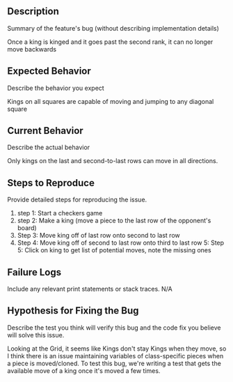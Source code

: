 ## Description

Summary of the feature's bug (without describing implementation details)

Once a king is kinged and it goes past the second rank, it can no longer move backwards

## Expected Behavior

Describe the behavior you expect

Kings on all squares are capable of moving and jumping to any diagonal square

## Current Behavior

Describe the actual behavior

Only kings on the last and second-to-last rows can move in all directions.

## Steps to Reproduce

Provide detailed steps for reproducing the issue.

 1. step 1: Start a checkers game
 2. step 2: Make a king (move a piece to the last row of the opponent's board)
 3. Step 3: Move king off of last row onto second to last row
 4. Step 4: Move king off of second to last row onto third to last row
 5: Step 5: Click on king to get list of potential moves, note the missing ones

## Failure Logs

Include any relevant print statements or stack traces.
N/A

## Hypothesis for Fixing the Bug

Describe the test you think will verify this bug and the code fix you believe will solve this issue.

Looking at the Grid, it seems like Kings don't stay Kings when they move, so I think there is an
issue maintaining variables of class-specific pieces when a piece is moved/cloned. To test this
bug, we're writing a test that gets the available move of a king once it's moved a few times.